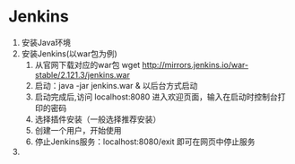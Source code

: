 # Jenkins
1. 安装Java环境
2. 安装Jenkins(以war包为例)
   1. 从官网下载对应的war包 wget http://mirrors.jenkins.io/war-stable/2.121.3/jenkins.war
   2. 启动：java -jar jenkins.war & 以后台方式启动
   3. 启动完成后,访问 localhost:8080 进入欢迎页面，输入在启动时控制台打印的密码
   4. 选择插件安装（一般选择推荐安装）
   5. 创建一个用户，开始使用
   6. 停止Jenkins服务：localhost:8080/exit 即可在网页中停止服务
3. 